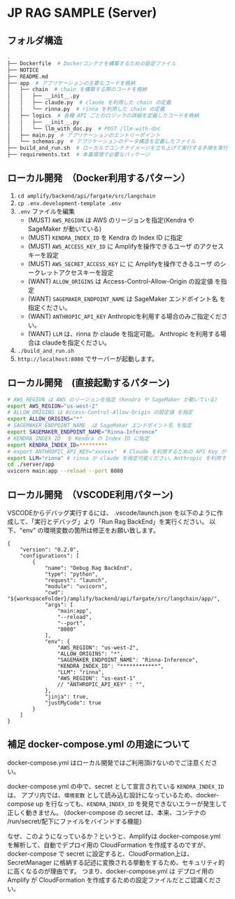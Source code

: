 # JP RAG SAMPLE (Server)

## フォルダ構造

```zsh
.
├── Dockerfile  # Dockerコンテナを構築するための設定ファイル
├── NOTICE
├── README.md
├── app  # アプリケーションの主要なコードを格納
│   ├── chain  # chain を構築する際のコードを格納
│   │   ├── __init__.py
│   │   ├── claude.py  # claude を利用した chain の定義
│   │   └── rinna.py  # rinna を利用した chain の定義
│   ├── logics  # 各種 API ごとのロジックの詳細を定義したコードを格納
│   │   ├── __init__.py
│   │   └── llm_with_doc.py  # POST /llm-with-doc
│   ├── main.py  # アプリケーションのエントリーポイント
│   └── schemas.py  # アプリケーションのデータ構造を定義したファイル
├── build_and_run.sh  # ローカルでコンテナイメージを立ち上げて実行する手順を実行するスクリプト
├── requirements.txt  # 本番環境で必要なパッケージ
```


## ローカル開発　（Docker利用するパターン）

1. `cd amplify/backend/api/fargate/src/langchain`
2. `cp .env.development-template .env`
3. `.env` ファイルを編集
      - (MUST) `AWS_REGION` は AWS のリージョンを指定(Kendra や SageMaker が動いている)
      - (MUST) `KENDRA_INDEX_ID` を Kendra の Index ID に指定
      - (MUST) `AWS_ACCESS_KEY_ID` に Amplifyを操作できるユーザ のアクセスキーを設定
      - (MUST) `AWS_SECRET_ACCESS_KEY` に に Amplifyを操作できるユーザ のシークレットアクセスキーを設定
      - (WANT) `ALLOW_ORIGINS` は Access-Control-Allow-Origin の設定値 を指定
      - (WANT) `SAGEMAKER_ENDPOINT_NAME` は SageMaker エンドポイント名 を指定ください。
      - (WANT) `ANTHROPIC_API_KEY` Anthropicを利用する場合のみご指定ください。
      - (WANT) `LLM` は、rinna か claude を指定可能。 Anthropic を利用する場合は claudeを指定ください。
4. `./build_and_run.sh`
5. `http://localhost:8080` でサーバーが起動します。


## ローカル開発　(直接起動するパターン)

```zsh
# AWS_REGION は AWS のリージョンを指定 (Kendra や SageMaker が動いている)
export AWS_REGION="us-west-2"
# ALLOW_ORIGINS は Access-Control-Allow-Origin の設定値 を指定
export ALLOW_ORIGINS="*"
# SAGEMAKER_ENDPOINT_NAME  は SageMaker エンドポイント名 を指定
export SAGEMAKER_ENDPOINT_NAME="Rinna-Inference"
# KENDRA_INDEX_ID  を Kendra の Index ID に指定
export KENDRA_INDEX_ID=*********
# export ANTHROPIC_API_KEY="xxxxxx"  # Claude を利用するための API Key がセットされていればこちらに値をセットする
export LLM="rinna" # rinna か claude を指定可能ください。Anthropic を利用する場合は claudeを指定ください。
cd ./server/app
uvicorn main:app --reload --port 8080
```

## ローカル開発　（VSCODE利用パターン)

VSCODEからデバッグ実行するには、
.vscode/launch.json を以下のように作成して、「実行とデバッグ」より「Run Rag BackEnd」を実行ください。
以下、"env" の環境変数の箇所は修正をお願い致します。
```
{
    "version": "0.2.0",
    "configurations": [
        {
            "name": "Debug Rag BackEnd",
            "type": "python",
            "request": "launch",
            "module": "uvicorn",
            "cwd": "${workspaceFolder}/amplify/backend/api/fargate/src/langchain/app/",
            "args": [
                "main:app",
                "--reload",
                "--port",
                "8080"
            ],
            "env": {
                "AWS_REGION": "us-west-2",
                "ALLOW_ORIGINS": "*",
                "SAGEMAKER_ENDPOINT_NAME": "Rinna-Inference",
                "KENDRA_INDEX_ID": "************",
                "LLM": "rinna",
                "AWS_REGION": "us-east-1"
                // "ANTHROPIC_API_KEY" : "",
            },
            "jinja": true,
            "justMyCode": true
        }
    ]
}
```

## 補足 docker-compose.yml の用途について

docker-compose.yml はローカル開発ではご利用頂けないのでご注意ください。

docker-compose.yml の中で、secret として宣言されている `KENDRA_INDEX_ID` は、
アプリ内では、`環境変数` として読み込む設計になっているため、docker-compose up を行なっても、`KENDRA_INDEX_ID` を発見できないエラーが発生して正しく動きません。
(docker-compose の secret は、本来、コンテナの /run/secret/配下にファイルをバインドする機能)

なぜ、このようになっているか？というと、Amplifyは docker-compose.yml を解析して、自動でデプロイ用の CloudFormation を作成するのですが、docker-compose で secret に設定すると、CloudFormation上は、SecretManager に格納する記述に変換される挙動をするため、セキュリティ的に高くなるのが理由です。
つまり、docker-compose.yml は デプロイ用の Amplify が CloudFormation を作成するための設定ファイルだとご認識ください。
